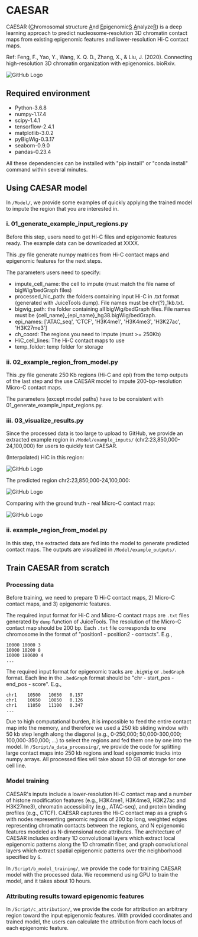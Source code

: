 # CAESAR
CAESAR (<ins>C</ins>hromosomal structure <ins>A</ins>nd <ins>E</ins>pigenomic<ins>S</ins> <ins>A</ins>nalyze<ins>R</ins>) 
is a deep learning approach to predict nucleosome-resolution 3D chromatin contact maps from
existing epigenomic features and lower-resolution Hi-C contact maps.

Ref: Feng, F., Yao, Y., Wang, X. Q. D., Zhang, X., & Liu, J. (2020). Connecting high-resolution 3D chromatin organization with epigenomics. bioRxiv.

![GitHub Logo](/Image/CAESAR.png)

## Required environment
- Python-3.6.8
- numpy-1.17.4
- scipy-1.4.1
- tensorflow-2.4.1
- matplotlib-3.0.2
- pyBigWig-0.3.17
- seaborn-0.9.0
- pandas-0.23.4

All these dependencies can be installed with "pip install" or "conda install" command within several minutes.


## Using CAESAR model
In ``/Model/``, we provide some examples of quickly applying the trained model to impute the region
that you are interested in.

### i. 01_generate_example_input_regions.py
Before this step, users need to get Hi-C files and epigenomic features ready.
The example data can be downloaded at XXXX.

This .py file generate numpy matrices from Hi-C contact maps and epigenomic features for the next steps.

The parameters users need to specify:
- impute_cell_name: the cell to impute (must match the file name of bigWig/bedGraph files)
- processed_hic_path: the folders containing input Hi-C in .txt format (generated with JuiceTools dump). File names must be chr{?}_1kb.txt.
- bigwig_path: the folder containing all bigWig/bedGraph files. File names must be {cell_name}_{epi_name}_hg38.bigWig/bedGraph.
- epi_names: ['ATAC_seq', 'CTCF', 'H3K4me1', 'H3K4me3', 'H3K27ac', 'H3K27me3'] 
- ch_coord: The regions you need to impute (must >= 250Kb)
- HiC_cell_lines: The Hi-C contact maps to use
- temp_folder: temp folder for storage

### ii. 02_example_region_from_model.py
This .py file generate 250 Kb regions (Hi-C and epi) from the temp outputs of the last step 
and the use CAESAR model to impute 200-bp-resolution Micro-C contact maps.

The parameters (except model paths) have to be consistent with 01_generate_example_input_regions.py.


### iii. 03_visualize_results.py



Since the processed data is too large to upload to GitHub, we provide an extracted example region
in ``/Model/example_inputs/`` (chr2:23,850,000-24,100,000) for users to quickly test CAESAR.

(Interpolated) HiC in this region:

![GitHub Logo](/Model/example_outputs/chr2_23850000_hic.png)

The predicted region chr2:23,850,000-24,100,000:

![GitHub Logo](/Model/example_outputs/chr2_23850000_pred.png)

Comparing with the ground truth - real Micro-C contact map:

![GitHub Logo](/Model/example_outputs/chr2_23850000_micro.png)


### ii. example_region_from_model.py
In this step, the extracted data are fed into the model to generate predicted contact maps.
The outputs are visualized in ``/Model/example_outputs/``.


## Train CAESAR from scratch
### Processing data
Before training, we need to prepare 1) Hi-C contact maps, 2) Micro-C contact maps, and 3) epigenomic features.

The required input format for Hi-C and Micro-C contact maps are ``.txt`` files generated by ``dump`` function of JuiceTools.
The resolution of the Micro-C contact map should be 200 bp.
Each ``.txt`` file corresponds to one chromosome in the format of "position1 - position2 - contacts". E.g.,
```
10000 10000 3
10000 10200 8
10000 180600 4
...
```
The required input format for epigenomic tracks are ``.bigWig`` or ``.bedGraph`` format.
Each line in the ``.bedGraph`` format should be "chr - start_pos - end_pos - score". E.g.,
```
chr1    10500   10650   0.157
chr1    10650   10850   0.126
chr1    11050   11100   0.347
...
```

Due to high computational burden, it is impossible to feed the entire contact map into the memory,
and therefore we used a 250 kb sliding window with 50 kb step length along the diagonal
(e.g., 0-250,000; 50,000-300,000; 100,000-350,000; ...) to
select the regions and fed them one by one into the model.
In ``/Script/a_data_processing/``, we provide the code for splitting large contact maps into
250 kb regions and load epigenomic tracks into numpy arrays.
All processed files will take about 50 GB of storage for one cell line.

### Model training
CAESAR's inputs include a lower-resolution Hi-C contact map
and a number of histone modification features
(e.g., H3K4me1, H3K4me3, H3K27ac and H3K27me3), chromatin accessibility (e.g., ATAC-seq), and protein binding profiles (e.g., CTCF).
CAESAR captures the Hi-C contact map as a graph `G` with nodes representing genomic regions of 200 bp long,
weighted edges representing chromatin contacts between the regions,
and N epigenomic features modeled as N-dimensional node attributes.
The architecture of CAESAR includes ordinary 1D convolutional layers which extract local epigenomic patterns along the 1D chromatin fiber,
and graph convolutional layers which extract spatial epigenomic patterns over the neighborhood specified by `G`.

In ``/Script/b_model_training/``, we provide the code for training CAESAR model with the processed data.
We recommend using GPU to train the model, and it takes about 10 hours.

### Attributing results toward epigenomic features
In ``/Script/c_attribution/``, we provide the code for attribution an arbitrary region toward the input epigenomic features.
With provided coordinates and trained model, the users can calculate the attribution
from each locus of each epigenomic feature.


